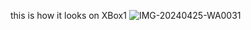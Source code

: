 this is how it looks on XBox1
![IMG-20240425-WA0031](https://github.com/YulenkaW/FroggerGame-UniversalPlatformXBox1/assets/83892913/3c5b05c4-50d8-4b89-b025-d69b3e105ce2)

